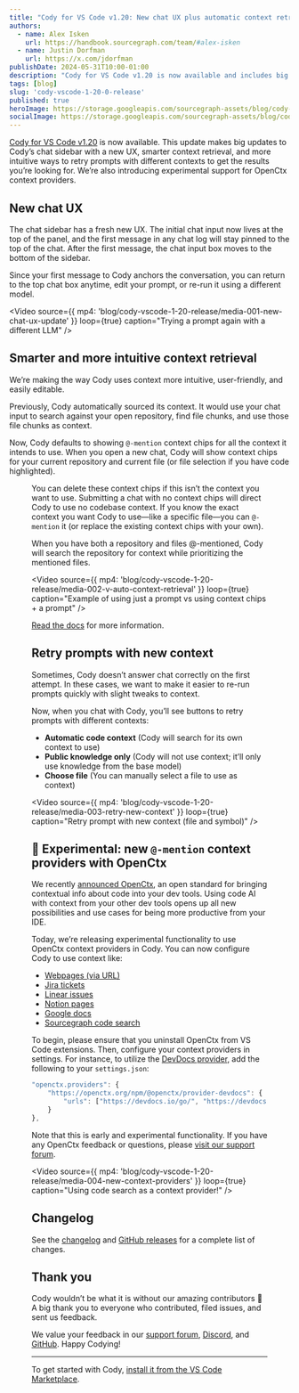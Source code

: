 ```yaml
---
title: "Cody for VS Code v1.20: New chat UX plus automatic context retrieval"
authors:
  - name: Alex Isken
    url: https://handbook.sourcegraph.com/team/#alex-isken
  - name: Justin Dorfman
    url: https://x.com/jdorfman
publishDate: 2024-05-31T10:00-01:00
description: "Cody for VS Code v1.20 is now available and includes big updates to the chat sidebar, including a new UX, more user-friendly context retrieval, and retry buttons for quickly re-running prompts with new context."
tags: [blog]
slug: 'cody-vscode-1-20-0-release'
published: true
heroImage: https://storage.googleapis.com/sourcegraph-assets/blog/cody-vscode-1-20-release/cody-vscode-1.20-og-image.jpg
socialImage: https://storage.googleapis.com/sourcegraph-assets/blog/cody-vscode-1-20-release/cody-vscode-1.20-og-image.jpg
---
```


[Cody for VS Code v1.20](https://marketplace.visualstudio.com/items?itemName=sourcegraph.cody-ai) is now available. This update makes big updates to Cody’s chat sidebar with a new UX, smarter context retrieval, and more intuitive ways to retry prompts with different contexts to get the results you’re looking for. We’re also introducing experimental support for OpenCtx context providers.

## New chat UX

The chat sidebar has a fresh new UX. The initial chat input now lives at the top of the panel, and the first message in any chat log will stay pinned to the top of the chat. After the first message, the chat input box moves to the bottom of the sidebar.

Since your first message to Cody anchors the conversation, you can return to the top chat box anytime, edit your prompt, or re-run it using a different model.

<Video
  source={{
    mp4: 'blog/cody-vscode-1-20-release/media-001-new-chat-ux-update'
  }}
  loop={true}
  caption="Trying a prompt again with a different LLM"
/>

## Smarter and more intuitive context retrieval

We’re making the way Cody uses context more intuitive, user-friendly, and easily editable.

Previously, Cody automatically sourced its context. It would use your chat input to search against your open repository, find file chunks, and use those file chunks as context.

Now, Cody defaults to showing `@-mention` context chips for all the context it intends to use. When you open a new chat, Cody will show context chips for your current repository and current file (or file selection if you have code highlighted).

<Figure
  src="https://storage.googleapis.com/sourcegraph-assets/blog/cody-vscode-1-20-release/media-002.png"
  alt="Example of context chips + a prompt"
  caption="Example of context chips + a prompt"
/>

You can delete these context chips if this isn’t the context you want to use. Submitting a chat with no context chips will direct Cody to use no codebase context. If you know the exact context you want Cody to use—like a specific file—you can `@-mention` it (or replace the existing context chips with your own).

When you have both a repository and files @-mentioned, Cody will search the repository for context while prioritizing the mentioned files.

<Video
  source={{
    mp4: 'blog/cody-vscode-1-20-release/media-002-v-auto-context-retrieval'
  }}
  loop={true}
  caption="Example of using just a prompt vs using context chips + a prompt"
/>

[Read the docs](https://sourcegraph.com/docs/cody/clients/install-vscode#selecting-context-with--mentions) for more information.

## Retry prompts with new context

Sometimes, Cody doesn’t answer chat correctly on the first attempt. In these cases, we want to make it easier to re-run prompts quickly with slight tweaks to context.

Now, when you chat with Cody, you’ll see buttons to retry prompts with different contexts:

* **Automatic code context** (Cody will search for its own context to use)
* **Public knowledge only** (Cody will not use context; it’ll only use knowledge from the base model)
* **Choose file** (You can manually select a file to use as context)

<Video
  source={{
    mp4: 'blog/cody-vscode-1-20-release/media-003-retry-new-context'
  }}
  loop={true}
  caption="Retry prompt with new context (file and symbol)"
/>

## 🧪 Experimental: new `@-mention` context providers with OpenCtx

We recently [announced OpenCtx](https://sourcegraph.com/blog/openctx-at-mentions-for-code-ai), an open standard for bringing contextual info about code into your dev tools. Using code AI with context from your other dev tools opens up all new possibilities and use cases for being more productive from your IDE.

Today, we’re releasing experimental functionality to use OpenCtx context providers in Cody. You can now configure Cody to use context like:

* [Webpages (via URL)](https://openctx.org/docs/providers/web)
* [Jira tickets](https://openctx.org/docs/providers/jira)
* [Linear issues](https://openctx.org/docs/providers/linear-issues)
* [Notion pages](https://openctx.org/docs/providers/notion)
* [Google docs](https://openctx.org/docs/providers/google-docs)
* [Sourcegraph code search](https://openctx.org/docs/providers/sourcegraph-search)

To begin, please ensure that you uninstall OpenCtx from VS Code extensions. Then, configure your context providers in settings. For instance, to utilize the [DevDocs provider](https://openctx.org/docs/providers/devdocs), add the following to your `settings.json`:

```javascript
"openctx.providers": {
    "https://openctx.org/npm/@openctx/provider-devdocs": {
        "urls": ["https://devdocs.io/go/", "https://devdocs.io/angular~16/"]
    }
},
```

<Badge text="EXPERIMENTAL" color="vermillion" size="large" />

Note that this is early and experimental functionality. If you have any OpenCtx feedback or questions, please [visit our support forum](https://community.sourcegraph.com/c/openctx/10).

<Video
  source={{
    mp4: 'blog/cody-vscode-1-20-release/media-004-new-context-providers'
  }}
  loop={true}
  caption="Using code search as a context provider!"
/>

## Changelog

See the [changelog](https://github.com/sourcegraph/cody/releases/tag/vscode-v1.20.0) and [GitHub releases](https://github.com/sourcegraph/cody/releases) for a complete list of changes.

## Thank you

Cody wouldn’t be what it is without our amazing contributors 💖 A big thank you to everyone who contributed, filed issues, and sent us feedback.

We value your feedback in our [support forum](https://community.sourcegraph.com/c/cody/5), [Discord](https://discord.com/servers/sourcegraph-969688426372825169), and [GitHub](https://github.com/sourcegraph/cody/discussions). Happy Codying!

---

To get started with Cody, [install it from the VS Code Marketplace](https://marketplace.visualstudio.com/items?itemName=sourcegraph.cody-ai).
